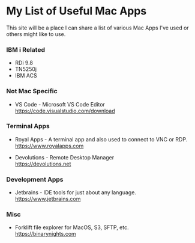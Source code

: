 # My List of Useful Mac Apps
This site will be a place I can share a list of various Mac Apps I've used or others might like to use.

### IBM i Related
- RDi 9.8    
- TN5250j   
- IBM ACS   

### Not Mac Specific
- VS Code - Microsoft VS Code Editor
https://code.visualstudio.com/download

### Terminal Apps
- Royal Apps - A terminal app and also used to connect to VNC or RDP.   
https://www.royalapps.com

- Devolutions - Remote Desktop Manager  
https://devolutions.net

### Development Apps
- Jetbrains - IDE tools for just about any language.   
https://www.jetbrains.com

### Misc
- Forklift file explorer for MacOS, S3, SFTP, etc.   
https://binarynights.com

